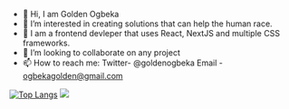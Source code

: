 - 👋 Hi, I am Golden Ogbeka
- 👀 I’m interested in creating solutions that can help the human race.
- 🌱 I am a frontend devleper that uses React, NextJS and multiple CSS frameworks.
- 💞️ I’m looking to collaborate on any project
- 📫 How to reach me: 
Twitter- @goldenogbeka
Email - ogbekagolden@gmail.com

[![Top Langs](https://github-readme-stats.vercel.app/api/top-langs/?username=Golden-Ogbeka)](https://github.com/Golden-Ogbeka/github-readme-stats)
<img src="https://github-readme-stats.vercel.app/api?username=Golden-Ogbeka&show_icons=true"/>
<!---
Golden-Ogbeka/Golden-Ogbeka is a ✨ special ✨ repository because its `README.md` (this file) appears on your GitHub profile.
You can click the Preview link to take a look at your changes.
--->
